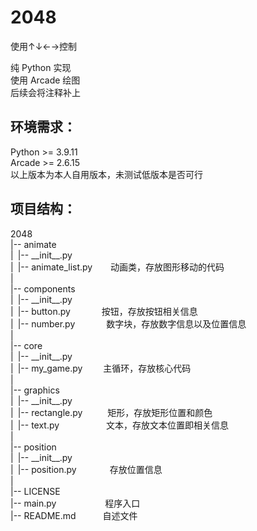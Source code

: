# 2048

使用↑↓←→控制

纯 Python 实现\
使用 Arcade 绘图\
后续会将注释补上

## 环境需求：

Python >= 3.9.11\
Arcade >= 2.6.15\
以上版本为本人自用版本，未测试低版本是否可行

## 项目结构：

2048 \
|-- animate \
|&ensp;|-- \_\_init__.py \
|&ensp;|-- animate_list.py &ensp;&emsp; 动画类，存放图形移动的代码 \
|  \
|-- components \
|&ensp;|-- \_\_init__.py \
|&ensp;|-- button.py &emsp;&emsp;&emsp; 按钮，存放按钮相关信息 \
|&ensp;|-- number.py &emsp;&emsp;&emsp; 数字块，存放数字信息以及位置信息 \
|  \
|-- core \
|&ensp;|-- \_\_init__.py \
|&ensp;|-- my_game.py &nbsp;&ensp;&emsp; 主循环，存放核心代码 \
|  \
|-- graphics  \
|&ensp;|-- \_\_init__.py \
|&ensp;|-- rectangle.py &nbsp;&emsp;&emsp; 矩形，存放矩形位置和颜色 \
|&ensp;|-- text.py &nbsp;&ensp;&emsp;&emsp;&emsp;&emsp; 文本，存放文本位置即相关信息 \
|  \
|-- position  \
|&ensp;|-- \_\_init__.py \
|&ensp;|-- position.py &ensp;&emsp;&emsp;&emsp;存放位置信息 \
|  \
|-- LICENSE \
|-- main.py &emsp;&emsp;&emsp;&emsp;&emsp; 程序入口 \
|-- README.md &ensp;&emsp;&emsp; 自述文件